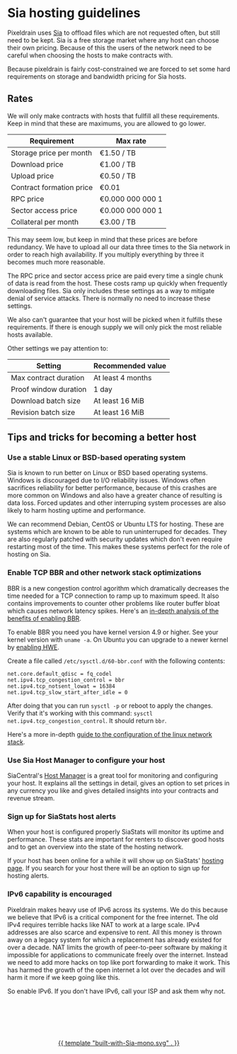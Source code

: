 # Sia hosting guidelines

Pixeldrain uses [Sia](https://sia.tech) to offload files which are not requested
often, but still need to be kept. Sia is a free storage market where any host
can choose their own pricing. Because of this the users of the network need to
be careful when choosing the hosts to make contracts with.

Because pixeldrain is fairly cost-constrained we are forced to set some hard
requirements on storage and bandwidth pricing for Sia hosts.

## Rates

We will only make contracts with hosts that fullfill all these requirements.
Keep in mind that these are maximums, you are allowed to go lower.

| Requirement              | Max rate         |
|--------------------------|------------------|
| Storage price per month  | €1.50 / TB       |
| Download price           | €1.00 / TB       |
| Upload price             | €0.50 / TB       |
| Contract formation price | €0.01            |
| RPC price                | €0.000 000 000 1 |
| Sector access price      | €0.000 000 000 1 |
| Collateral per month     | €3.00 / TB       |

This may seem low, but keep in mind that these prices are before redundancy. We
have to upload all our data three times to the Sia network in order to reach
high availability. If you multiply everything by three it becomes much more
reasonable.

The RPC price and sector access price are paid every time a single chunk of data
is read from the host. These costs ramp up quickly when frequently downloading
files. Sia only includes these settings as a way to mitigate denial of service
attacks. There is normally no need to increase these settings.

We also can't guarantee that your host will be picked when it fulfills these
requirements. If there is enough supply we will only pick the most reliable
hosts available.

Other settings we pay attention to:

| Setting               | Recommended value |
|-----------------------|-------------------|
| Max contract duration | At least 4 months |
| Proof window duration | 1 day             |
| Download batch size   | At least 16 MiB   |
| Revision batch size   | At least 16 MiB   |

## Tips and tricks for becoming a better host

### Use a stable Linux or BSD-based operating system

Sia is known to run better on Linux or BSD based operating systems. Windows is
discouraged due to I/O reliability issues. Windows often sacrifices reliability
for better performance, because of this crashes are more common on Windows and
also have a greater chance of resulting is data loss. Forced updates and other
interruping system processes are also likely to harm hosting uptime and
performance.

We can recommend Debian, CentOS or Ubuntu LTS for hosting. These are systems
which are known to be able to run uninterruped for decades. They are also
regularly patched with security updates which don't even require restarting most
of the time. This makes these systems perfect for the role of hosting on Sia.

### Enable TCP BBR and other network stack optimizations

BBR is a new congestion control agorithm which dramatically decreases the time
needed for a TCP connection to ramp up to maximum speed. It also contains
improvements to counter other problems like router buffer bloat which causes
network latency spikes. Here's an [in-depth analysis of the benefits of enabling
BBR](https://blog.apnic.net/2017/05/09/bbr-new-kid-tcp-block/).

To enable BBR you need you have kernel version 4.9 or higher. See your kernel
version with `uname -a`. On Ubuntu you can upgrade to a newer kernel by
[enabling HWE](https://wiki.ubuntu.com/Kernel/LTSEnablementStack).

Create a file called `/etc/sysctl.d/60-bbr.conf` with the following contents:

```
net.core.default_qdisc = fq_codel
net.ipv4.tcp_congestion_control = bbr
net.ipv4.tcp_notsent_lowat = 16384
net.ipv4.tcp_slow_start_after_idle = 0
```

After doing that you can run `sysctl -p` or reboot to apply the changes. Verify
that it's working with this command: `sysctl net.ipv4.tcp_congestion_control`.
It should return `bbr`.

Here's a more in-depth [guide to the configuration of the linux network
stack](https://www.cyberciti.biz/cloud-computing/increase-your-linux-server-internet-speed-with-tcp-bbr-congestion-control/).

### Use Sia Host Manager to configure your host

SiaCentral's [Host Manager](https://siacentral.com/host-manager) is a great tool
for monitoring and configuring your host. It explains all the settings in
detail, gives an option to set prices in any currency you like and gives
detailed insights into your contracts and revenue stream.

### Sign up for SiaStats host alerts

When your host is configured properly SiaStats will monitor its uptime and
performance. These stats are important for renters to discover good hosts and to
get an overview into the state of the hosting network.

If your host has been online for a while it will show up on SiaStats' [hosting
page](https://siastats.info/hosts). If you search for your host there will be an
option to sign up for hosting alerts.

### IPv6 capability is encouraged

Pixeldrain makes heavy use of IPv6 across its systems. We do this because we
believe that IPv6 is a critical component for the free internet. The old IPv4
requires terrible hacks like NAT to work at a large scale. IPv4 addresses are
also scarce and expensive to rent. All this money is thrown away on a legacy
system for which a replacement has already existed for over a decade. NAT limits
the growth of peer-to-peer software by making it impossible for applications to
communicate freely over the internet. Instead we need to add more hacks on top
like port forwarding to make it work. This has harmed the growth of the open
internet a lot over the decades and will harm it more if we keep going like
this.

So enable IPv6. If you don't have IPv6, call your ISP and ask them why not.

<div style="margin-top: 100px; height: 128px; text-align: center;">
<a href="https://sia.tech/">{{ template "built-with-Sia-mono.svg" . }}</a>
</div>
